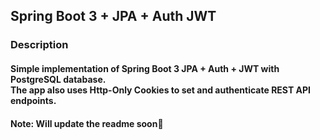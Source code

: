 ## Spring Boot 3 + JPA + Auth JWT

### Description

#### Simple implementation of Spring Boot 3 JPA + Auth + JWT with PostgreSQL database.<br />The app also uses Http-Only Cookies to set and authenticate REST API endpoints.

#### Note: Will update the readme soon🫡
